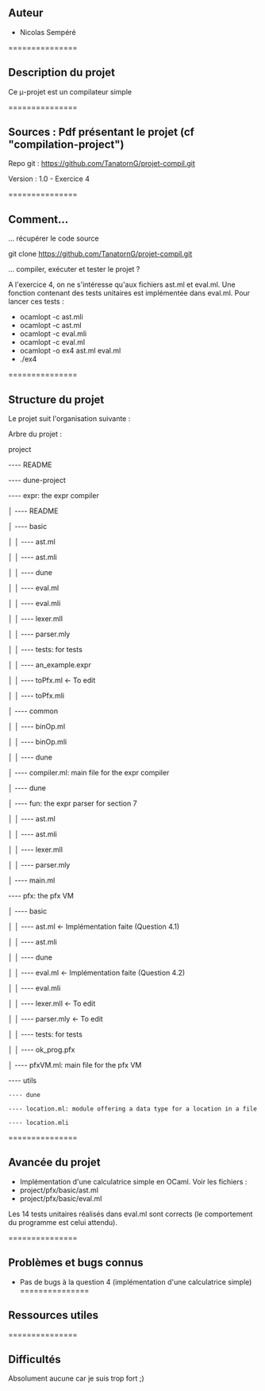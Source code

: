 Auteur
-------

- Nicolas Sempéré

===============

Description du projet
--------------------------

Ce μ-projet est un compilateur simple

===============

Sources : Pdf présentant le projet (cf "compilation-project")
-------

Repo git : https://github.com/TanatornG/projet-compil.git

Version : 1.0 - Exercice 4

===============

Comment...
-------

... récupérer le code source

  git clone https://github.com/TanatornG/projet-compil.git

... compiler, exécuter et tester le projet ?

  A l'exercice 4, on ne s'intéresse qu'aux fichiers ast.ml et eval.ml.
  Une fonction contenant des tests unitaires est implémentée dans eval.ml.
  Pour lancer ces tests :
  - ocamlopt -c ast.mli
  - ocamlopt -c ast.ml
  - ocamlopt -c eval.mli
  - ocamlopt -c eval.ml
  - ocamlopt -o ex4 ast.ml eval.ml
  - ./ex4

===============

Structure du projet
------------------------

Le projet suit l'organisation suivante :

Arbre du projet :

project

---- README

---- dune-project

---- expr: the expr compiler

│   ---- README

│   ---- basic

│   │   ---- ast.ml

│   │   ---- ast.mli

│   │   ---- dune

│   │   ---- eval.ml

│   │   ---- eval.mli

│   │   ---- lexer.mll

│   │   ---- parser.mly

│   │   ---- tests: for tests

│   │      ---- an_example.expr

│   │   ---- toPfx.ml             <- To edit

│   │   ---- toPfx.mli

│   ---- common

│   │   ---- binOp.ml

│   │   ---- binOp.mli

│   │   ---- dune

│   ---- compiler.ml: main file for the expr compiler

│   ---- dune

│   ---- fun: the expr parser for section 7

│   │   ---- ast.ml

│   │   ---- ast.mli

│   │   ---- lexer.mll

│   │   ---- parser.mly

│   ---- main.ml

---- pfx: the pfx VM

│   ---- basic

│   │   ---- ast.ml               <- Implémentation faite (Question 4.1)

│   │   ---- ast.mli

│   │   ---- dune

│   │   ---- eval.ml              <- Implémentation faite (Question 4.2)

│   │   ---- eval.mli

│   │   ---- lexer.mll            <- To edit

│   │   ---- parser.mly           <- To edit

│   │   ---- tests: for tests

│   │       ---- ok_prog.pfx

│   ---- pfxVM.ml: main file for the pfx VM

---- utils

    ---- dune

    ---- location.ml: module offering a data type for a location in a file

    ---- location.mli
===============

Avancée du projet
--------

- Implémentation d'une calculatrice simple en OCaml.
Voir les fichiers :
 - project/pfx/basic/ast.ml
 - project/pfx/basic/eval.ml

 Les 14 tests unitaires réalisés dans eval.ml sont corrects (le comportement du programme est celui attendu).

===============

Problèmes et bugs connus
--------------------

- Pas de bugs à la question 4 (implémentation d'une calculatrice simple)
===============

Ressources utiles
-----------------

===============

Difficultés
------------

Absolument aucune car je suis trop fort ;)

